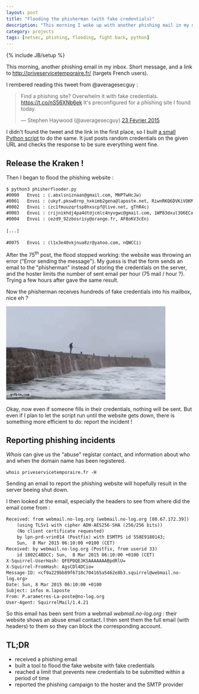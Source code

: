 ```yaml
---
layout: post
title: "Flooding the phisherman (with fake credentials)"
description: "This morning I woke up with another phishing mail in my mailbox. I remembered @averagesecguy flooding the fake website with fake credentials, and decided to do the same."
category: projects
tags: [netsec, phishing, flooding, fight back, python]
---
```

{% include JB/setup %}

This morning, another phishing email in my inbox. Short message, and a link to http://priveservicetemporaire.fr/ (targets French users).

I rembered reading this tweet from @averagesecguy :

<blockquote class="twitter-tweet" data-cards="hidden" lang="fr"><p>Find a phishing site? Overwhelm it with fake credentials. <a href="https://t.co/nS56XNb6ek">https://t.co/nS56XNb6ek</a> It&#39;s preconfigured for a phishing site I found today.</p>&mdash; Stephen Haywood (@averagesecguy) <a href="https://twitter.com/averagesecguy/status/569906030475399170">23 Février 2015</a></blockquote>
<script async src="//platform.twitter.com/widgets.js" charset="utf-8"></script>

I didn't found the tweet and the link in the first place, so I built [a small Python script](https://gist.github.com/MickaelBergem/811e6635f3054cad929a) to do the same. It just posts random credentials on the given URL and checks the response to be sure everything went fine.

<script src="https://gist.github.com/MickaelBergem/811e6635f3054cad929a.js"></script>

## Release the Kraken !

Then I began to flood the phishing website :

<pre><small>$ python3 phisherflooder.py
#0000   Envoi : (.abxlsniznaan@gmail.com, MHPTwHcJw)
#0001   Envoi : (ukyf.pksw8rnp_hxkimb2gena@laposte.net, RiwnRKQ6DVKiVOKM)
#0002   Envoi : (zc1fmuuzqrtsp8hxscpf@live.net, gThR4c)
#0003   Envoi : (rijnikhdj4pa4dtdjcmlc4nyvgwc@gmail.com, 1WP83dxul3O6ECx)
#0004   Envoi : (ezd9_92zbosrisy@orange.fr, AF8oKV3cEn)

[...]

#0075   Envoi : (l1x3e40vkjnua8zr@yahoo.com, nQWCCi)
</small></pre>

After the 75<sup>th</sup> post, the flood stopped working: the website was throwing an error ("Error sending the message").
My guess is that the form sends an email to the "phisherman" instead of storing the credentials on the server, and the hoster limits the number of sent email per hour (75 mail / hour ?). Trying a few hours after gave the same result.

Now the phisherman receives hundreds of fake credentials into his mailbox, nice eh ?

![Phisherman vs Water](/assets/illustrations/phisherman.gif)

Okay, now even if someone fills in their credentials, nothing will be sent.
But even if I plan to let the script run until the website gets down, there is something more efficient to do: report the incident !

## Reporting phishing incidents

*Whois* can give us the "abuse" registar contact, and information about who and when the domain name has been registered.

```
whois priveservicetemporaire.fr -H
```

Sending an email to report the phishing website will hopefully result in the server beeing shut down.

I then looked at the email, especially the headers to see from where did the email come from :

    Received: from webmail.no-log.org (webmail.no-log.org [80.67.172.39])
        (using TLSv1 with cipher ADH-AES256-SHA (256/256 bits))
        (No client certificate requested)
        by lpn-prd-vrin014 (Postfix) with ESMTPS id 558E9180143;
        Sun,  8 Mar 2015 06:10:00 +0100 (CET)
    Received: by webmail.no-log.org (Postfix, from userid 33)
        id 1802C4BDCC; Sun,  8 Mar 2015 06:10:00 +0100 (CET)
    X-Squirrel-UserHash: QFEPDQEJKSAAAAAAABpdRlU=
    X-Squirrel-FromHash: AgsCDl4DCio=
    Message-ID: <cf9a229bb89f6718c704165a5462e8b3.squirrel@webmail.no-log.org>
    Date: Sun, 8 Mar 2015 06:10:00 +0100
    Subject: infos m.laposte
    From: P.arametres-La-poste@no-log.org
    User-Agent: SquirrelMail/1.4.21

So this email has been sent from a webmail *webmail.no-log.org* : their website shows an abuse email contact. I then sent them the full email (with headers) to them so they can block the corresponding account.

## TL;DR

* received a phishing email
* built a tool to flood the fake website with fake credentials
* reached a limit that prevents new credentials to be submitted within a period of time
* reported the phishing campaign to the hoster and the SMTP provider
